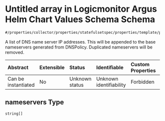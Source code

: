 # Untitled array in Logicmonitor Argus Helm Chart Values Schema Schema

```txt
#/properties/collector/properties/statefulsetspec/properties/template/properties/spec/properties/containers/properties/nameservers#/properties/collector/properties/statefulsetSpec/properties/template/properties/spec/properties/dnsConfig/properties/nameservers
```

A list of DNS name server IP addresses. This will be appended to the base nameservers generated from DNSPolicy. Duplicated nameservers will be removed.

| Abstract            | Extensible | Status         | Identifiable            | Custom Properties | Additional Properties | Access Restrictions | Defined In                                                        |
| :------------------ | :--------- | :------------- | :---------------------- | :---------------- | :-------------------- | :------------------ | :---------------------------------------------------------------- |
| Can be instantiated | No         | Unknown status | Unknown identifiability | Forbidden         | Allowed               | none                | [values.schema.json\*](values.schema.json "open original schema") |

## nameservers Type

`string[]`

